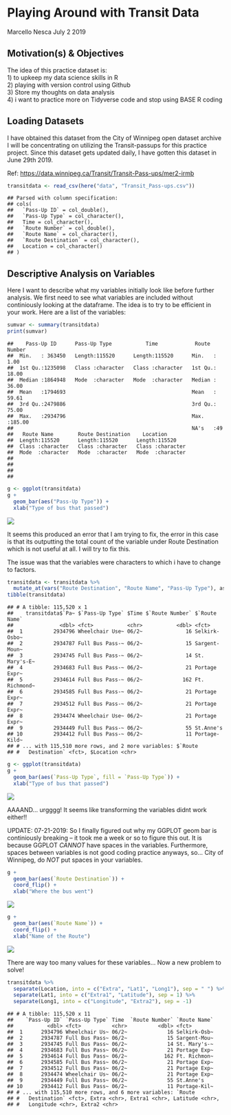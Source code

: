 Playing Around with Transit Data
================
Marcello Nesca
July 2 2019

## Motivation(s) & Objectives

The idea of this practice dataset is:  
1\) to upkeep my data science skills in R  
2\) playing with version control using Github  
3\) Store my thoughts on data analysis  
4\) i want to practice more on Tidyverse code and stop using BASE R
coding

## Loading Datasets

I have obtained this dataset from the City of Winnipeg open dataset
archive I will be concentrating on utilizing the Transit-passups for
this practice project. Since this dataset gets updated daily, I have
gotten this dataset in June 29th 2019.

Ref: <https://data.winnipeg.ca/Transit/Transit-Pass-ups/mer2-irmb>

``` r
transitdata <- read_csv(here("data", "Transit_Pass-ups.csv"))
```

    ## Parsed with column specification:
    ## cols(
    ##   `Pass-Up ID` = col_double(),
    ##   `Pass-Up Type` = col_character(),
    ##   Time = col_character(),
    ##   `Route Number` = col_double(),
    ##   `Route Name` = col_character(),
    ##   `Route Destination` = col_character(),
    ##   Location = col_character()
    ## )

## Descriptive Analysis on Variables

Here I want to describe what my variables initially look like before
further analysis. We first need to see what variables are included
without continiously looking at the dataframe. The idea is to try to be
efficient in your work. Here are a list of the variables:

``` r
sumvar <- summary(transitdata)
print(sumvar)
```

    ##    Pass-Up ID      Pass-Up Type           Time            Route Number   
    ##  Min.   : 363450   Length:115520      Length:115520      Min.   :  1.00  
    ##  1st Qu.:1235098   Class :character   Class :character   1st Qu.: 18.00  
    ##  Median :1864948   Mode  :character   Mode  :character   Median : 36.00  
    ##  Mean   :1794693                                         Mean   : 59.61  
    ##  3rd Qu.:2479886                                         3rd Qu.: 75.00  
    ##  Max.   :2934796                                         Max.   :185.00  
    ##                                                          NA's   :49      
    ##   Route Name        Route Destination    Location        
    ##  Length:115520      Length:115520      Length:115520     
    ##  Class :character   Class :character   Class :character  
    ##  Mode  :character   Mode  :character   Mode  :character  
    ##                                                          
    ##                                                          
    ##                                                          
    ## 

``` r
g <- ggplot(transitdata)
g + 
  geom_bar(aes("Pass-Up Type")) +
  xlab("Type of bus that passed")
```

![](RMD_Wpg_Transit_Analysis_files/figure-gfm/Descriptive%20Analysis-1.png)<!-- -->

It seems this produced an error that I am trying to fix, the error in
this case is that its outputting the total count of the variable under
Route Destination which is not useful at all. I will try to fix this.

The issue was that the variables were characters to which i have to
change to factors.

``` r
transitdata <- transitdata %>% 
  mutate_at(vars("Route Destination", "Route Name", "Pass-Up Type"), as.factor)
tibble(transitdata)
```

    ## # A tibble: 115,520 x 1
    ##    transitdata$`Pa~ $`Pass-Up Type` $Time $`Route Number` $`Route Name`
    ##               <dbl> <fct>           <chr>           <dbl> <fct>        
    ##  1          2934796 Wheelchair Use~ 06/2~              16 Selkirk-Osbo~
    ##  2          2934787 Full Bus Pass-~ 06/2~              15 Sargent-Moun~
    ##  3          2934745 Full Bus Pass-~ 06/2~              14 St. Mary's-E~
    ##  4          2934683 Full Bus Pass-~ 06/2~              21 Portage Expr~
    ##  5          2934614 Full Bus Pass-~ 06/2~             162 Ft. Richmond~
    ##  6          2934585 Full Bus Pass-~ 06/2~              21 Portage Expr~
    ##  7          2934512 Full Bus Pass-~ 06/2~              21 Portage Expr~
    ##  8          2934474 Wheelchair Use~ 06/2~              21 Portage Expr~
    ##  9          2934449 Full Bus Pass-~ 06/2~              55 St.Anne's    
    ## 10          2934412 Full Bus Pass-~ 06/2~              11 Portage-Kild~
    ## # ... with 115,510 more rows, and 2 more variables: $`Route
    ## #   Destination` <fct>, $Location <chr>

``` r
g <- ggplot(transitdata)
g + 
  geom_bar(aes(`Pass-Up Type`, fill = `Pass-Up Type`)) +
  xlab("Type of bus that passed")
```

![](RMD_Wpg_Transit_Analysis_files/figure-gfm/Mutating%20character%20variables%20to%20Factors%20then%20checking%20in%20GGPLOT2-1.png)<!-- -->

AAAAND… urgggg\! It seems like transforming the variables didnt work
either\!\!

UPDATE: 07-21-2019: So I finally figured out why my GGPLOT geom bar is
continiously breaking – it took me a week or so to figure this out. It
is because GGPLOT *CANNOT* have spaces in the variables. Furthermore,
spaces between variables is not good coding practice anyways, so… City
of Winnipeg, do *NOT* put spaces in your variables.

``` r
g + 
  geom_bar(aes(`Route Destination`)) +
  coord_flip() +
  xlab("Where the bus went")
```

![](RMD_Wpg_Transit_Analysis_files/figure-gfm/Now%20lets%20see%20other%20variables!-1.png)<!-- -->

``` r
g + 
  geom_bar(aes(`Route Name`)) +
  coord_flip() +
  xlab("Name of the Route")
```

![](RMD_Wpg_Transit_Analysis_files/figure-gfm/Now%20lets%20see%20other%20variables!-2.png)<!-- -->

There are way too many values for these variables… Now a new problem to
solve\!

``` r
transitdata %>%
  separate(Location, into = c("Extra", "Lat1", "Long1"), sep = " ") %>%
  separate(Lat1, into = c("Extra1", "Latitude"), sep = 1) %>%
  separate(Long1, into = c("Longitude", "Extra2"), sep = -1)
```

    ## # A tibble: 115,520 x 11
    ##    `Pass-Up ID` `Pass-Up Type` Time  `Route Number` `Route Name`
    ##           <dbl> <fct>          <chr>          <dbl> <fct>       
    ##  1      2934796 Wheelchair Us~ 06/2~             16 Selkirk-Osb~
    ##  2      2934787 Full Bus Pass~ 06/2~             15 Sargent-Mou~
    ##  3      2934745 Full Bus Pass~ 06/2~             14 St. Mary's-~
    ##  4      2934683 Full Bus Pass~ 06/2~             21 Portage Exp~
    ##  5      2934614 Full Bus Pass~ 06/2~            162 Ft. Richmon~
    ##  6      2934585 Full Bus Pass~ 06/2~             21 Portage Exp~
    ##  7      2934512 Full Bus Pass~ 06/2~             21 Portage Exp~
    ##  8      2934474 Wheelchair Us~ 06/2~             21 Portage Exp~
    ##  9      2934449 Full Bus Pass~ 06/2~             55 St.Anne's   
    ## 10      2934412 Full Bus Pass~ 06/2~             11 Portage-Kil~
    ## # ... with 115,510 more rows, and 6 more variables: `Route
    ## #   Destination` <fct>, Extra <chr>, Extra1 <chr>, Latitude <chr>,
    ## #   Longitude <chr>, Extra2 <chr>
